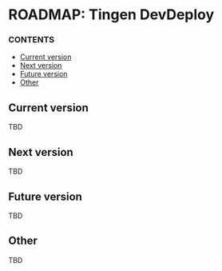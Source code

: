 # ROADMAP: Tingen DevDeploy

### CONTENTS

- [Current version](#current-version)
- [Next version](#next-version)
- [Future version](#future-version)
- [Other](#other)

## Current version

TBD

## Next version

TBD

## Future version

TBD

## Other

TBD
